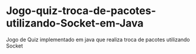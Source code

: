 # Jogo-quiz-troca-de-pacotes-utilizando-Socket-em-Java
Jogo de Quiz implementado em java que realiza troca de pacotes utilizando Socket
